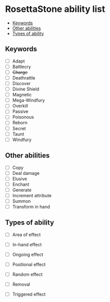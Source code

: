 # RosettaStone ability list

- [Keywords](#keywords)
- [Other abilities](#other-abilities)
- [Types of ability](#types-of-ability)

## Keywords

* [ ] Adapt 
* [ ] Battlecry
* [ ] ~~Charge~~
* [ ] Deathrattle
* [ ] Discover
* [ ] Divine Shield
* [ ] Magnetic
* [ ] Mega-Windfury
* [ ] Overkill
* [ ] Passive
* [ ] Poisonous
* [ ] Reborn
* [ ] Secret
* [ ] Taunt
* [ ] Windfury

## Other abilities

* [ ] Copy
* [ ] Deal damage
* [ ] Elusive
* [ ] Enchant
* [ ] Generate
* [ ] Increment attribute
* [ ] Summon
* [ ] Transform in hand

## Types of ability

* [ ] Area of effect
* [ ] In-hand effect
* [ ] Ongoing effect
* [ ] Positional effect
* [ ] Random effect
* [ ] Removal
* [ ] Triggered effect

